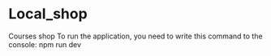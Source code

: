 # Local_shop
Courses shop
To run the application, you need to write this command to the console:   npm run dev
